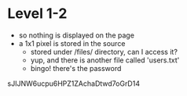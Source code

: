 # Level 1-2

- so nothing is displayed on the page
- a 1x1 pixel is stored in the source
    - stored under /files/ directory, can I access it?
    - yup, and there is another file called 'users.txt'
    - bingo! there's the password

sJIJNW6ucpu6HPZ1ZAchaDtwd7oGrD14
